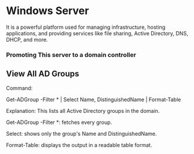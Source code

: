  # Windows Server
It is a powerful platform used for managing infrastructure, hosting applications, and providing services like file sharing, Active Directory, DNS, DHCP, and more.

### Promoting This server to a domain controller


## View All AD Groups
 Command:

Get-ADGroup -Filter * | Select Name, DistinguishedName | Format-Table

Explanation:
This lists all Active Directory groups in the domain.

Get-ADGroup -Filter *: fetches every group.

Select: shows only the group's Name and DistinguishedName.

Format-Table: displays the output in a readable table format.
